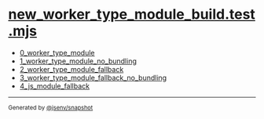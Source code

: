 # [new_worker_type_module_build.test.mjs](../new_worker_type_module_build.test.mjs)



- [0_worker_type_module](0_worker_type_module/0_worker_type_module.md)
- [1_worker_type_module_no_bundling](1_worker_type_module_no_bundling/1_worker_type_module_no_bundling.md)
- [2_worker_type_module_fallback](2_worker_type_module_fallback/2_worker_type_module_fallback.md)
- [3_worker_type_module_fallback_no_bundling](3_worker_type_module_fallback_no_bundling/3_worker_type_module_fallback_no_bundling.md)
- [4_js_module_fallback](4_js_module_fallback/4_js_module_fallback.md)

---

<sub>
  Generated by <a href="https://github.com/jsenv/core/tree/main/packages/independent/snapshot">@jsenv/snapshot</a>
</sub>